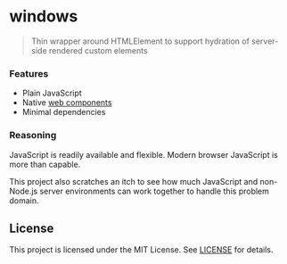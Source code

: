 # windows

> Thin wrapper around HTMLElement to support hydration of server-side rendered custom elements

### Features

- Plain JavaScript
- Native [web components](https://developer.mozilla.org/en-US/docs/Web/Web_Components)
- Minimal dependencies

### Reasoning

JavaScript is readily available and flexible. Modern browser JavaScript is more than capable.

This project also scratches an itch to see how much JavaScript and non-Node.js server environments can work together to handle this problem domain.

## License

This project is licensed under the MIT License. See [LICENSE](LICENSE) for details.
